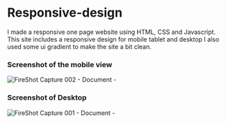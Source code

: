 # Responsive-design
I made a responsive one page website using HTML, CSS and Javascript. This site includes a responsive design for mobile tablet and desktop 
I also used some ui gradient to make the site a bit clean.

### Screenshot of the mobile view

![FireShot Capture 002 - Document - ](https://user-images.githubusercontent.com/37313213/63651104-832a1e80-c71f-11e9-9d12-c511b1a92825.png)


### Screenshot of Desktop

![FireShot Capture 001 - Document - ](https://user-images.githubusercontent.com/37313213/63651140-d7cd9980-c71f-11e9-8f23-fbec55b618fb.png)



